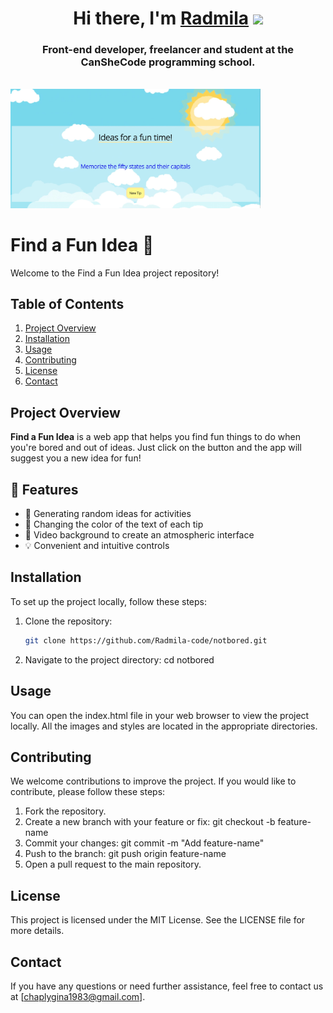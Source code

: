 <h1 align="center">Hi there, I'm <a href="https://radmila-code.glitch.me" target="_blank">Radmila</a> 
<img src="https://github.com/blackcater/blackcater/raw/main/images/Hi.gif" height="32"/></h1>
<h3 align="center">Front-end developer, freelancer and student at the CanSheCode programming school.</h3>
<br>

<img src="https://github.com/Radmila-code/notbored/blob/main/src/title.jpg" width="400px" alt="Title photo" />

# Find a Fun Idea 🎉

Welcome to the Find a Fun Idea project repository!

## Table of Contents

1. [Project Overview](#project-overview)
2. [Installation](#installation)
3. [Usage](#usage)
4. [Contributing](#contributing)
5. [License](#license)
6. [Contact](#contact)

## Project Overview

**Find a Fun Idea** is a web app that helps you find fun things to do when you're bored and out of ideas. Just click on the button and the app will suggest you a new idea for fun! 

## 🚀 Features 

- 🔄 Generating random ideas for activities
- 🎨 Changing the color of the text of each tip
- 🎥 Video background to create an atmospheric interface
- 💡 Convenient and intuitive controls

## Installation

To set up the project locally, follow these steps:

1. Clone the repository:
   ```sh
   git clone https://github.com/Radmila-code/notbored.git
2. Navigate to the project directory:
cd notbored

## Usage
You can open the index.html file in your web browser to view the project locally. All the images and styles are located in the appropriate directories.

## Contributing 
We welcome contributions to improve the project. If you would like to contribute, please follow these steps:

  1. Fork the repository.
  2. Create a new branch with your feature or fix:
      git checkout -b feature-name
  3. Commit your changes:
      git commit -m "Add feature-name"
  4. Push to the branch:
      git push origin feature-name
  5. Open a pull request to the main repository.

## License 
This project is licensed under the MIT License. See the LICENSE file for more details.

## Contact
If you have any questions or need further assistance, feel free to contact us at [chaplygina1983@gmail.com].
